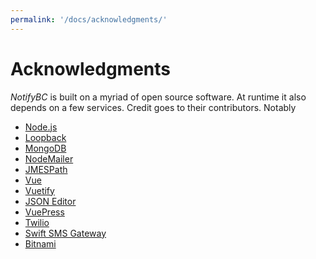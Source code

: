 ```yaml
---
permalink: '/docs/acknowledgments/'
---
```


# Acknowledgments

_NotifyBC_ is built on a myriad of open source software. At runtime it also depends on a
few services. Credit goes to their contributors. Notably

- [Node.js](https://nodejs.org/)
- [Loopback](https://loopback.io/)
- [MongoDB](https://www.mongodb.com/)
- [NodeMailer](https://nodemailer.com/)
- [JMESPath](https://jmespath.org/)
- [Vue](https://vuejs.org/)
- [Vuetify](https://vuetifyjs.com/)
- [JSON Editor](https://github.com/json-editor/json-editor)
- [VuePress](https://vuepress.vuejs.org/)
- [Twilio](https://www.twilio.com/)
- [Swift SMS Gateway](https://www.swiftsmsgateway.com/)
- [Bitnami](https://bitnami.com/)
